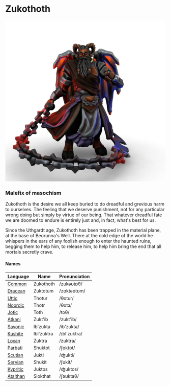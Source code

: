 # Zukothoth

![](zukothoth.png)

### Malefix of masochism

Zukothoth is the desire we all keep buried to do dreadful and grevious harm to ourselves. The feeling that we deserve punishment, not for any particular wrong doing but simply by virtue of our being. That whatever dreadful fate we are doomed to endure is entirely just and, in fact, what's best for us.

Since the Uthgardt age, Zukothoth has been trapped in the material plane, at the base of Beorunna's Well. There at the cold edge of the world he whispers in the ears of any foolish enough to enter the haunted ruins, begging them to help him, to release him, to help him bring the end that all mortals secretly crave.

#### Names

| Language | Name | Pronunciation |
| ---      | ---  | ---           |
| [Common](/languages/common) | Zukothoth | /zukəʊtɒθ/ | 
| [Dracean](/languages/dracean) | Zuktotum | /zʊktəʊtʊm/ | 
| [Uttic](/languages/uttic) | Thotur | /θotur/ | 
| [Noordic](/languages/noordic) | Thotr | /θotɜ/ | 
| [Jotic](/languages/jotic) | Toth | /toθ/ |
| [Atkani](/languages/atkani) | Zukt'ib | /zukt'ib/ | 
| [Savonic](/languages/savonic) | Ib'zukta | /ib'zuktə/ | 
| [Kushite](/languages/kushite) | Ibl'zuktra | /ɪbl'zuktra/ | 
| [Loxan](/languages/loxan) | Zuktra | /zuktra/ | 
| [Parbati](/languages/parbati) | Shuktot | /ʃʊktɒt/ | 
| [Scutian](/languages/scutian) | Jukti | /ʤukti/ | 
| [Servian](/languages/servian) | Shukit | /ʃʊkit/ | 
| [Kypritic](/languages/kypritic) | Juktos | /ʤuktos/ | 
| [Ataithan](/languages/ataithan) | Siokthat | /ʃəʊktaθ/ |
